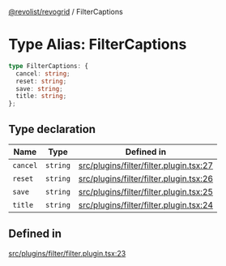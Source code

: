 [@revolist/revogrid](README.md) / FilterCaptions

# Type Alias: FilterCaptions

```ts
type FilterCaptions: {
  cancel: string;
  reset: string;
  save: string;
  title: string;
};
```

## Type declaration

| Name | Type | Defined in |
| ------ | ------ | ------ |
| `cancel` | `string` | [src/plugins/filter/filter.plugin.tsx:27](https://github.com/revolist/revogrid/blob/08de4537b2052abd86ff4eb5461780401e3c4fcb/src/plugins/filter/filter.plugin.tsx#L27) |
| `reset` | `string` | [src/plugins/filter/filter.plugin.tsx:26](https://github.com/revolist/revogrid/blob/08de4537b2052abd86ff4eb5461780401e3c4fcb/src/plugins/filter/filter.plugin.tsx#L26) |
| `save` | `string` | [src/plugins/filter/filter.plugin.tsx:25](https://github.com/revolist/revogrid/blob/08de4537b2052abd86ff4eb5461780401e3c4fcb/src/plugins/filter/filter.plugin.tsx#L25) |
| `title` | `string` | [src/plugins/filter/filter.plugin.tsx:24](https://github.com/revolist/revogrid/blob/08de4537b2052abd86ff4eb5461780401e3c4fcb/src/plugins/filter/filter.plugin.tsx#L24) |

## Defined in

[src/plugins/filter/filter.plugin.tsx:23](https://github.com/revolist/revogrid/blob/08de4537b2052abd86ff4eb5461780401e3c4fcb/src/plugins/filter/filter.plugin.tsx#L23)
